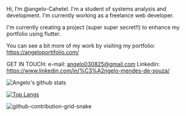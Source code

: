 Hi, I’m @angelo-Cahetel. I'm a student of systems analysis and development. I'm currently working as a freelance web developer.

I'm currently creating a project (super super secret!!) to enhance my portfolio using flutter. 

You can see a bit more of my work by visiting my portfolio: https://angeloportifolio.com/
   
   GET IN TOUCH: 
      e-mail: angelo030825@gmail.com
      Linkedin: https://www.linkedin.com/in/%C3%A2ngelo-mendes-de-souza/
      
![Angelo's github stats](https://github-readme-stats.vercel.app/api?username=angelo-Cahetel&show_icons=true&theme=dark)

[![Top Langs](https://github-readme-stats.vercel.app/api/top-langs/?username=angelo-Cahetel&hide=c,php)](https://github.com/angelo-Cahetel/github-readme-stats)

![github-contribution-grid-snake](https://user-images.githubusercontent.com/89845641/218791674-c52db856-24d2-429f-8867-170c365730d1.svg)

<!---
angelo-Cahetel/angelo-Cahetel is a ✨ special ✨ repository because its `README.md` (this file) appears on your GitHub profile.
You can click the Preview link to take a look at your changes.
--->
